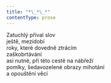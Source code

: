 ```yaml
---
title: "*\_*\_*"
contentType: prose
---
```


Zatuchlý příval slov  
ještě, mezidobí  
roky, které dovedně ztrácím  
zaškobrtávání  
asi nutné, při této cestě na nábřeží  
pomlky, šedavozelené obrazy mihotání  
a opouštění věcí
